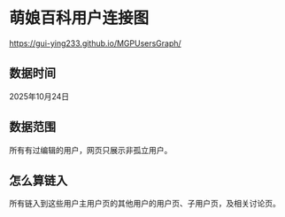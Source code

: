 # 萌娘百科用户连接图
https://gui-ying233.github.io/MGPUsersGraph/

## 数据时间
2025年10月24日

## 数据范围
所有有过编辑的用户，网页只展示非孤立用户。

## 怎么算链入
所有链入到这些用户主用户页的其他用户的用户页、子用户页，及相关讨论页。

